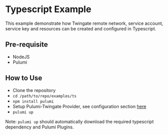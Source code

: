 # Typescript Example
This example demonstrate how Twingate remote network, service account, service key and resources can be created and configured in Typescript.

## Pre-requisite
* NodeJS
* Pulumi

## How to Use
* Clone the repository
* `cd /path/to/repo/examples/ts`
* `npm install pulumi`
* Setup Pulumi-Twingate Provider, see configuration section [here](../../README.md)
* `pulumi up`

Note: `pulumi up` should automatically download the required typescript dependency and Pulumi Plugins.